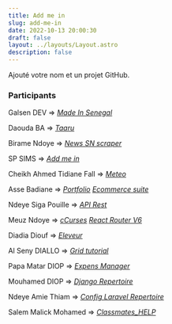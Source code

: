 ```yaml
---
title: Add me in
slug: add-me-in
date: 2022-10-13 20:00:30
draft: false
layout: ../layouts/Layout.astro
description: false
---
```


Ajouté votre nom et un projet GitHub.

### Participants

Galsen DEV => *[Made In Senegal](https://github.com/GalsenDev221/made.in.senegal)*

Daouda BA => *[Taaru](https://github.com/daoodaba975/taaru)*

Birame Ndoye => *[News SN scraper](https://github.com/biramendoye/news-sn-scraper)*

SP SIMS => *[Add me in](https://github.com/KariSims/add.me.in)*

Cheikh Ahmed Tidiane Fall => *[Meteo](https://github.com/cheikh221sn/meteo)*

Asse Badiane => *[Portfolio](https://github.com/Bonde98/Maodo-Malick_pd_p2.git)* *[Ecommerce suite](https://github.com/Bonde98/Ecommerce-suite_pd_10.git)*

Ndeye Siga Pouille => *[API Rest](https://github.com/seegah/API_REST)*

Meuz Ndoye => *[cCurses](https://github.com/Dammel-Meuz/AndroidCourseApp)* *[React Router V6](https://github.com/Dammel-Meuz/React-Router-V6)*

Diadia Diouf => *[Eleveur](https://github.com/Diadia-Coder/ProjetEleveur.git)*

Al Seny DIALLO => *[Grid tutorial](https://github.com/alseny-diallo/testimonials-grid-section)*

Papa Matar DIOP => *[Expens Manager](https://github.com/zlorgoncho1/Expense-manager)*

Mouhamed DIOP => *[Django Repertoire](https://github.com/Devdiop221/django-repertoire)*

Ndeye Amie Thiam => *[Config Laravel Repertoire](https://github.com/NdeyeAmie/config-laravel)*

Salem Malick Mohamed => *[Classmates_HELP](https://github.com/saloum45/classmates_HELP)*
